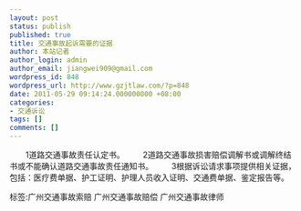 ```yaml
---
layout: post
status: publish
published: true
title: 交通事故起诉需要的证据
author: 本站记者
author_login: admin
author_email: jiangwei909@gmail.com
wordpress_id: 848
wordpress_url: http://www.gzjtlaw.com/?p=848
date: 2011-05-29 09:14:24.000000000 +08:00
categories:
- 交通诉讼
tags: []
comments: []
---
```

　　1道路交通事故责任认定书。 　　2道路交通事故损害赔偿调解书或调解终结书或不能确认道路交通事故责任通知书。 　　3根据诉讼请求事项提供相关证据，包括：医疗费单据、护工证明、护理人员收入证明、交通费单据、鉴定报告等。 标签:广州交通事故索赔 广州交通事故赔偿 广州交通事故律师
